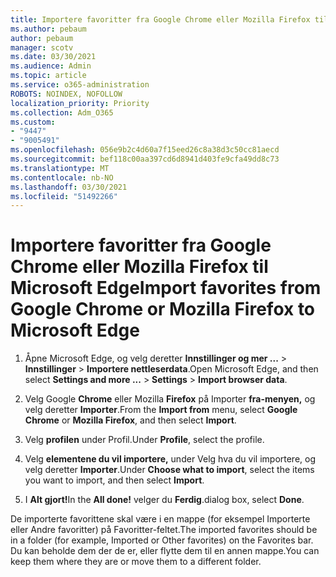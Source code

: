 ```yaml
---
title: Importere favoritter fra Google Chrome eller Mozilla Firefox til Microsoft Edge
ms.author: pebaum
author: pebaum
manager: scotv
ms.date: 03/30/2021
ms.audience: Admin
ms.topic: article
ms.service: o365-administration
ROBOTS: NOINDEX, NOFOLLOW
localization_priority: Priority
ms.collection: Adm_O365
ms.custom:
- "9447"
- "9005491"
ms.openlocfilehash: 056e9b2c4d60a7f15eed26c8a38d3c50cc81aecd
ms.sourcegitcommit: bef118c00aa397cd6d8941d403fe9cfa49dd8c73
ms.translationtype: MT
ms.contentlocale: nb-NO
ms.lasthandoff: 03/30/2021
ms.locfileid: "51492266"
---
```

# <a name="import-favorites-from-google-chrome-or-mozilla-firefox-to-microsoft-edge"></a><span data-ttu-id="079c8-102">Importere favoritter fra Google Chrome eller Mozilla Firefox til Microsoft Edge</span><span class="sxs-lookup"><span data-stu-id="079c8-102">Import favorites from Google Chrome or Mozilla Firefox to Microsoft Edge</span></span>

1. <span data-ttu-id="079c8-103">Åpne Microsoft Edge, og velg deretter **Innstillinger og mer ...**  >  **Innstillinger**  >  **Importere nettleserdata**.</span><span class="sxs-lookup"><span data-stu-id="079c8-103">Open Microsoft Edge, and then select **Settings and more ...** > **Settings** > **Import browser data**.</span></span>

1. <span data-ttu-id="079c8-104">Velg Google **Chrome** eller Mozilla **Firefox** på Importer **fra-menyen,** og velg deretter **Importer**.</span><span class="sxs-lookup"><span data-stu-id="079c8-104">From the **Import from** menu, select **Google Chrome** or **Mozilla Firefox**, and then select **Import**.</span></span>

1. <span data-ttu-id="079c8-105">Velg **profilen** under Profil.</span><span class="sxs-lookup"><span data-stu-id="079c8-105">Under **Profile**, select the profile.</span></span>

1. <span data-ttu-id="079c8-106">Velg **elementene du vil importere,** under Velg hva du vil importere, og velg deretter **Importer**.</span><span class="sxs-lookup"><span data-stu-id="079c8-106">Under **Choose what to import**, select the items you want to import, and then select **Import**.</span></span>

1. <span data-ttu-id="079c8-107">I **Alt gjort!**</span><span class="sxs-lookup"><span data-stu-id="079c8-107">In the **All done!**</span></span> <span data-ttu-id="079c8-108">velger du **Ferdig**.</span><span class="sxs-lookup"><span data-stu-id="079c8-108">dialog box, select **Done**.</span></span>

<span data-ttu-id="079c8-109">De importerte favorittene skal være i en mappe (for eksempel Importerte eller Andre favoritter) på Favoritter-feltet.</span><span class="sxs-lookup"><span data-stu-id="079c8-109">The imported favorites should be in a folder (for example, Imported or Other favorites) on the Favorites bar.</span></span> <span data-ttu-id="079c8-110">Du kan beholde dem der de er, eller flytte dem til en annen mappe.</span><span class="sxs-lookup"><span data-stu-id="079c8-110">You can keep them where they are or move them to a different folder.</span></span>
